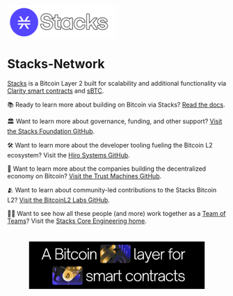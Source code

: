 <p align="left">
    <a href="https://stacks.co"><img alt="Stacks" src="./images/stacks-logo.png" width="250"/></a>
</p>

# Stacks-Network

[Stacks](https://www.stacks.co/) is a Bitcoin Layer 2 built for scalability and additional functionality via [Clarity smart contracts](https://clarity-lang.org/) and [sBTC](https://sbtc.tech/).

📚 Ready to learn more about building on Bitcoin via Stacks? [Read the docs](https://docs.stacks.co/docs/intro).

🏛️ Want to learn more about governance, funding, and other support? [Visit the Stacks Foundation GitHub](https://github.com/stacksgov).

🛠️ Want to learn more about the developer tooling fueling the Bitcoin L2 ecosystem? Visit the [Hiro Systems GitHub](https://github.com/hirosystems).

🌆 Want to learn more about the companies building the decentralized economy on Bitcoin? [Visit the Trust Machines GitHub](https://github.com/Trust-Machines).

🫂 Want to learn about community-led contributions to the Stacks Bitcoin L2? [Visit the BitcoinL2 Labs GitHub](https://github.com/BitcoinL2-Labs).

👨‍🌾 Want to see how all these people (and more) work together as a [Team of Teams](https://www.mcchrystalgroup.com/insights/what-kind-of-leader-can-lead-a-team-of-teams-the-6-principles-of-leading-like-a-gardener/)? Visit the [Stacks Core Engineering home](https://app.skiff.com/docs/878d65b7-cad7-4b03-8234-330eda66a175#s5ILCQFYf+jv+aRg0joWaGApPx5x1am1PXbYJd5H8Ck=).

<p align="middle">
    <a href="https://stacks.co"><img alt="Stacks" src="./images/banner.png" width="80%" style="margin-top:25px"/></a>
</p>
